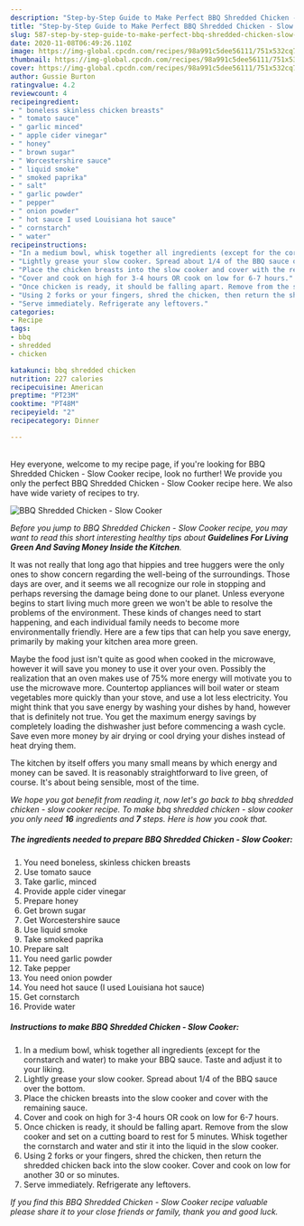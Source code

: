 ```yaml
---
description: "Step-by-Step Guide to Make Perfect BBQ Shredded Chicken - Slow Cooker"
title: "Step-by-Step Guide to Make Perfect BBQ Shredded Chicken - Slow Cooker"
slug: 587-step-by-step-guide-to-make-perfect-bbq-shredded-chicken-slow-cooker
date: 2020-11-08T06:49:26.110Z
image: https://img-global.cpcdn.com/recipes/98a991c5dee56111/751x532cq70/bbq-shredded-chicken-slow-cooker-recipe-main-photo.jpg
thumbnail: https://img-global.cpcdn.com/recipes/98a991c5dee56111/751x532cq70/bbq-shredded-chicken-slow-cooker-recipe-main-photo.jpg
cover: https://img-global.cpcdn.com/recipes/98a991c5dee56111/751x532cq70/bbq-shredded-chicken-slow-cooker-recipe-main-photo.jpg
author: Gussie Burton
ratingvalue: 4.2
reviewcount: 4
recipeingredient:
- " boneless skinless chicken breasts"
- " tomato sauce"
- " garlic minced"
- " apple cider vinegar"
- " honey"
- " brown sugar"
- " Worcestershire sauce"
- " liquid smoke"
- " smoked paprika"
- " salt"
- " garlic powder"
- " pepper"
- " onion powder"
- " hot sauce I used Louisiana hot sauce"
- " cornstarch"
- " water"
recipeinstructions:
- "In a medium bowl, whisk together all ingredients (except for the cornstarch and water) to make your BBQ sauce. Taste and adjust it to your liking."
- "Lightly grease your slow cooker. Spread about 1/4 of the BBQ sauce over the bottom."
- "Place the chicken breasts into the slow cooker and cover with the remaining sauce."
- "Cover and cook on high for 3-4 hours OR cook on low for 6-7 hours."
- "Once chicken is ready, it should be falling apart. Remove from the slow cooker and set on a cutting board to rest for 5 minutes. Whisk together the cornstarch and water and stir it into the liquid in the slow cooker."
- "Using 2 forks or your fingers, shred the chicken, then return the shredded chicken back into the slow cooker. Cover and cook on low for another 30 or so minutes."
- "Serve immediately. Refrigerate any leftovers."
categories:
- Recipe
tags:
- bbq
- shredded
- chicken

katakunci: bbq shredded chicken 
nutrition: 227 calories
recipecuisine: American
preptime: "PT23M"
cooktime: "PT48M"
recipeyield: "2"
recipecategory: Dinner

---
```

<br>
Hey everyone, welcome to my recipe page, if you're looking for BBQ Shredded Chicken - Slow Cooker recipe, look no further! We provide you only the perfect BBQ Shredded Chicken - Slow Cooker recipe here. We also have wide variety of recipes to try.
<br>


![BBQ Shredded Chicken - Slow Cooker](https://img-global.cpcdn.com/recipes/98a991c5dee56111/751x532cq70/bbq-shredded-chicken-slow-cooker-recipe-main-photo.jpg)

<i>Before you jump to BBQ Shredded Chicken - Slow Cooker recipe, you may want to read this short interesting healthy tips about 
<strong>Guidelines For Living Green And Saving Money Inside the Kitchen</strong>.</i>
</br>

It was not really that long ago that hippies and tree huggers were the only ones to show concern regarding the well-being of the surroundings. Those days are over, and it seems we all recognize our role in stopping and perhaps reversing the damage being done to our planet. Unless everyone begins to start living much more green we won't be able to resolve the problems of the environment. These kinds of changes need to start happening, and each individual family needs to become more environmentally friendly. Here are a few tips that can help you save energy, primarily by making your kitchen area more green.

Maybe the food just isn't quite as good when cooked in the microwave, however it will save you money to use it over your oven. Possibly the realization that an oven makes use of 75% more energy will motivate you to use the microwave more. Countertop appliances will boil water or steam vegetables more quickly than your stove, and use a lot less electricity. You might think that you save energy by washing your dishes by hand, however that is definitely not true. You get the maximum energy savings by completely loading the dishwasher just before commencing a wash cycle. Save even more money by air drying or cool drying your dishes instead of heat drying them.

The kitchen by itself offers you many small means by which energy and money can be saved. It is reasonably straightforward to live green, of course. It's about being sensible, most of the time.


<i>We hope you got benefit from reading it, now let's go back to bbq shredded chicken - slow cooker recipe. To make bbq shredded chicken - slow cooker you only need <strong>16</strong> ingredients and <strong>7</strong> steps. Here is how you cook that.
</i>

##### The ingredients needed to prepare BBQ Shredded Chicken - Slow Cooker:

1. You need  boneless, skinless chicken breasts
1. Use  tomato sauce
1. Take  garlic, minced
1. Provide  apple cider vinegar
1. Prepare  honey
1. Get  brown sugar
1. Get  Worcestershire sauce
1. Use  liquid smoke
1. Take  smoked paprika
1. Prepare  salt
1. You need  garlic powder
1. Take  pepper
1. You need  onion powder
1. You need  hot sauce (I used Louisiana hot sauce)
1. Get  cornstarch
1. Provide  water


##### Instructions to make BBQ Shredded Chicken - Slow Cooker:

1. In a medium bowl, whisk together all ingredients (except for the cornstarch and water) to make your BBQ sauce. Taste and adjust it to your liking.
1. Lightly grease your slow cooker. Spread about 1/4 of the BBQ sauce over the bottom.
1. Place the chicken breasts into the slow cooker and cover with the remaining sauce.
1. Cover and cook on high for 3-4 hours OR cook on low for 6-7 hours.
1. Once chicken is ready, it should be falling apart. Remove from the slow cooker and set on a cutting board to rest for 5 minutes. Whisk together the cornstarch and water and stir it into the liquid in the slow cooker.
1. Using 2 forks or your fingers, shred the chicken, then return the shredded chicken back into the slow cooker. Cover and cook on low for another 30 or so minutes.
1. Serve immediately. Refrigerate any leftovers.


<i>If you find this BBQ Shredded Chicken - Slow Cooker recipe valuable please share it to your close friends or family, thank you and good luck.</i>
